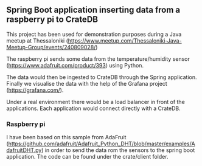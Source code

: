 ## Spring Boot application inserting data from a raspberry pi to CrateDB 

This project has been used for demonstration purposes during a Java meetup at Thessaloniki (https://www.meetup.com/Thessaloniki-Java-Meetup-Group/events/240809028/)

The raspberry pi sends some data from the temperature/humidity sensor (https://www.adafruit.com/product/393) using 
Python. 

The data would then be ingested to CrateDB through the Spring application. Finally we visualise the data with the 
help of the Grafana project (https://grafana.com/).

Under a real environment there would be a load balancer in front of the applications. Each application would connect 
directly with a CrateDB.

### Raspberry pi
I have been based on this sample from AdaFruit (https://github.com/adafruit/Adafruit_Python_DHT/blob/master/examples/AdafruitDHT.py) 
in order to send the data rom the sensors to the spring boot application. The code can be found under the 
crate/client folder.

